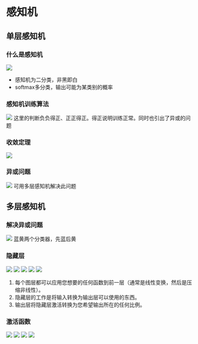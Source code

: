 # 感知机

## 单层感知机
### 什么是感知机
![](.感知机_images/441459c2.png)  
* 感知机为二分类，非黑即白  
* softmax多分类，输出可能为某类别的概率  
### 感知机训练算法
![](.感知机_images/3bdf48fd.png)
这里的判断负负得正、正正得正。得正说明训练正常。同时也引出了异或的问题
### 收敛定理
![](.感知机_images/e6ea911a.png)
### 异或问题
![](.感知机_images/eb50452c.png)
可用多层感知机解决此问题
## 多层感知机
### 解决异或问题
![](.感知机_images/05d4074f.png)
蓝黄两个分类器，先蓝后黄
### 隐藏层
![](.感知机_images/fa156719.png)
![](.感知机_images/48f1044c.png)
![](.感知机_images/b02d05b0.png)
![](.感知机_images/c5384600.png)
![](.感知机_images/e13d2571.png)
1. 每个图层都可以应用您想要的任何函数到前一层（通常是线性变换，然后是压缩非线性）。  
2. 隐藏层的工作是将输入转换为输出层可以使用的东西。  
3. 输出层将隐藏层激活转换为您希望输出所在的任何比例。 
### 激活函数
![](.感知机_images/ed28566b.png)
![](.感知机_images/4a90dbbb.png)
![](.感知机_images/996c7b86.png)
![](.感知机_images/f43ffcee.png)
